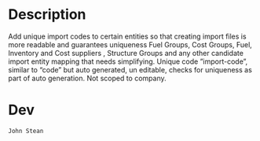 # Description 

Add unique import codes to certain entities so that creating import files is more readable and guarantees uniqueness 
Fuel Groups, Cost Groups, Fuel, Inventory and Cost suppliers , Structure Groups and any other candidate import entity mapping that needs simplifying.
Unique code ”import-code”, similar to “code” but auto generated, un editable, checks for uniqueness as part of auto generation. Not scoped to company.

# Dev

	John Stean